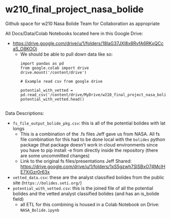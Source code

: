 # w210_final_project_nasa_bolide

Github space for w210 Nasa Bolide Team for Collaboration as appropriate

All Docs/Data/Colab Notebooks located here in this Google Drive:
- https://drive.google.com/drive/u/1/folders/18IaG37JXl8x8RvfA6RKxQCcaS_O8KOOj
  - We should be able to pull down data like so:
    ```
    import pandas as pd
    from google.colab import drive
    drive.mount('/content/drive')

    # Example read csv from google drive

    potential_with_vetted = pd.read_csv('/content/drive/MyDrive/w210_final_project_nasa_bolide/Data/potential_with_vetted.csv')
    potential_with_vetted.head()
   ```

Data Descriptions:
 - `fs_file_output_bolide_pkg.csv`: this is all of the potential bolides with lat longs
   - This is a combination of the .fs files Jeff gave us from NASA. All fs file combination for this had to be done local with the `bolides` python package (that package doesn't work in cloud environments since you have to pip install -e from directly inside the repository (there are some uncommitted changes)
   - Link to the original fs files/presentations Jeff Shared: https://drive.google.com/drive/u/1/folders/1xS5gzwh7SlSBxO74McIHE7XiGzr0r63x
 - `vetted_data.csv`: these are the analyst classified bolides from the public site (`https://bolides.seti.org/`)
 - `potential_with_vetted.csv`: this is the joined file of all the potential bolides and the vetted analyst classified bolides (and has an is_bolide field)
   - all ETL for this combining is housed in a Colab Notebook on Drive: `NASA_Bolide.ipynb`
